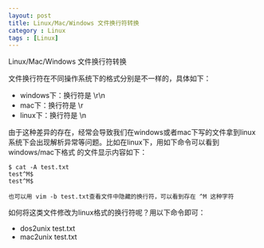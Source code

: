 ```yaml
---
layout: post
title: Linux/Mac/Windows 文件换行符转换
category : Linux
tags : [Linux]
---
```

Linux/Mac/Windows 文件换行符转换

文件换行符在不同操作系统下的格式分别是不一样的，具体如下：

* windows下：换行符是 \r\n
* mac下：换行符是 \r
* linux下：换行符是 \n

由于这种差异的存在，经常会导致我们在windows或者mac下写的文件拿到linux系统下会出现解析异常等问题。比如在linux下，用如下命令可以看到windows/mac下格式
的文件显示内容如下：
```commandline
$ cat -A test.txt
test^M$
test^M$

也可以用 vim -b test.txt查看文件中隐藏的换行符，可以看到存在 ^M 这种字符
```

如何将这类文件修改为linux格式的换行符呢？用以下命令即可：
* dos2unix test.txt
* mac2unix test.txt

